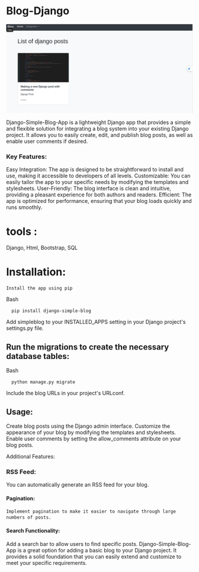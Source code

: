 # Blog-Django
![Alt text](https://github.com/GamilaCoding/Blog-Django/blob/master/photoinsideapp.png)

Django-Simple-Blog-App is a lightweight Django app that provides a simple and flexible solution for integrating a blog system into your existing Django project. It allows you to easily create, edit, and publish blog posts, as well as enable user comments if desired.

### Key Features:

Easy Integration:
  The app is designed to be straightforward to install and use, making it accessible to developers of all levels.
Customizable: 
  You can easily tailor the app to your specific needs by modifying the templates and stylesheets.
User-Friendly: 
  The blog interface is clean and intuitive, providing a pleasant experience for both authors and readers.
Efficient: 
  The app is optimized for performance, ensuring that your blog loads quickly and runs smoothly.

# tools :
   Django, Html, Bootstrap, SQL

# **Installation:**

    Install the app using pip

Bash


      pip install django-simple-blog

Add simpleblog to your INSTALLED_APPS setting in your Django project's settings.py file.

## Run the migrations to create the necessary database tables:

Bash


      python manage.py migrate

Include the blog URLs in your project's URLconf.

## Usage:

Create blog posts using the Django admin interface.
Customize the appearance of your blog by modifying the templates and stylesheets.
Enable user comments by setting the allow_comments attribute on your blog posts.
      
   Additional Features:

### RSS Feed: 
   You can automatically generate an RSS feed for your blog.
#### Pagination: 
    Implement pagination to make it easier to navigate through large numbers of posts.
####  Search Functionality: 
  Add a search bar to allow users to find specific posts.
Django-Simple-Blog-App is a great option for adding a basic blog to your Django project.
 It provides a solid foundation that you can easily extend and customize to meet your specific requirements.

